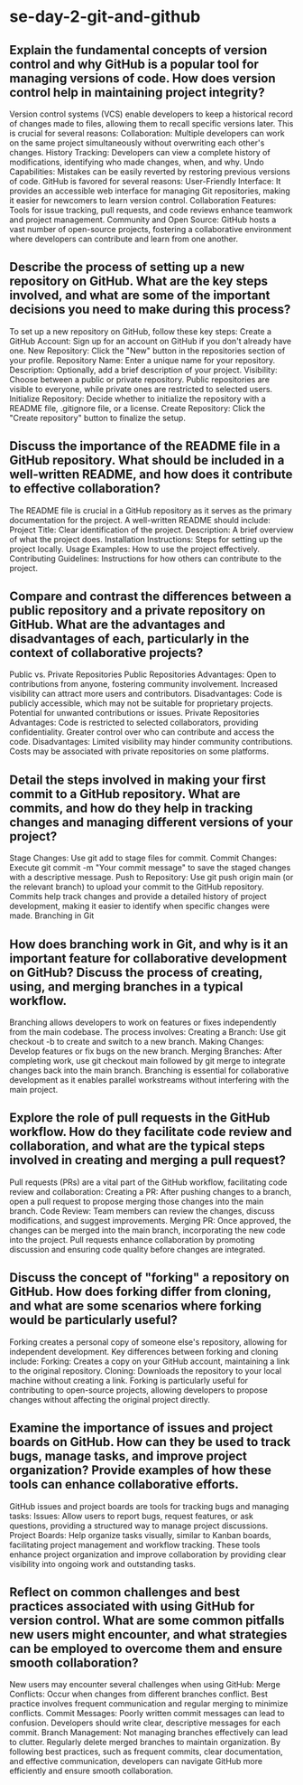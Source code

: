 # se-day-2-git-and-github
## Explain the fundamental concepts of version control and why GitHub is a popular tool for managing versions of code. How does version control help in maintaining project integrity?
Version control systems (VCS) enable developers to keep a historical record of changes made to files, allowing them to recall specific versions later. This is crucial for several reasons:
Collaboration: Multiple developers can work on the same project simultaneously without overwriting each other's changes.
History Tracking: Developers can view a complete history of modifications, identifying who made changes, when, and why.
Undo Capabilities: Mistakes can be easily reverted by restoring previous versions of code.
GitHub is favored for several reasons:
User-Friendly Interface: It provides an accessible web interface for managing Git repositories, making it easier for newcomers to learn version control.
Collaboration Features: Tools for issue tracking, pull requests, and code reviews enhance teamwork and project management.
Community and Open Source: GitHub hosts a vast number of open-source projects, fostering a collaborative environment where developers can contribute and learn from one another.

## Describe the process of setting up a new repository on GitHub. What are the key steps involved, and what are some of the important decisions you need to make during this process?
To set up a new repository on GitHub, follow these key steps:
Create a GitHub Account: Sign up for an account on GitHub if you don't already have one.
New Repository: Click the "New" button in the repositories section of your profile.
Repository Name: Enter a unique name for your repository.
Description: Optionally, add a brief description of your project.
Visibility: Choose between a public or private repository. Public repositories are visible to everyone, while private ones are restricted to selected users.
Initialize Repository: Decide whether to initialize the repository with a README file, .gitignore file, or a license.
Create Repository: Click the "Create repository" button to finalize the setup.

## Discuss the importance of the README file in a GitHub repository. What should be included in a well-written README, and how does it contribute to effective collaboration?
The README file is crucial in a GitHub repository as it serves as the primary documentation for the project. A well-written README should include:
Project Title: Clear identification of the project.
Description: A brief overview of what the project does.
Installation Instructions: Steps for setting up the project locally.
Usage Examples: How to use the project effectively.
Contributing Guidelines: Instructions for how others can contribute to the project.
## Compare and contrast the differences between a public repository and a private repository on GitHub. What are the advantages and disadvantages of each, particularly in the context of collaborative projects?
Public vs. Private Repositories
Public Repositories
Advantages:
Open to contributions from anyone, fostering community involvement.
Increased visibility can attract more users and contributors.
Disadvantages:
Code is publicly accessible, which may not be suitable for proprietary projects.
Potential for unwanted contributions or issues.
Private Repositories
Advantages:
Code is restricted to selected collaborators, providing confidentiality.
Greater control over who can contribute and access the code.
Disadvantages:
Limited visibility may hinder community contributions.
Costs may be associated with private repositories on some platforms.

## Detail the steps involved in making your first commit to a GitHub repository. What are commits, and how do they help in tracking changes and managing different versions of your project?
Stage Changes: Use git add <file> to stage files for commit.
Commit Changes: Execute git commit -m "Your commit message" to save the staged changes with a descriptive message.
Push to Repository: Use git push origin main (or the relevant branch) to upload your commit to the GitHub repository.
Commits help track changes and provide a detailed history of project development, making it easier to identify when specific changes were made.
Branching in Git

## How does branching work in Git, and why is it an important feature for collaborative development on GitHub? Discuss the process of creating, using, and merging branches in a typical workflow.
Branching allows developers to work on features or fixes independently from the main codebase. The process involves:
Creating a Branch: Use git checkout -b <branch-name> to create and switch to a new branch.
Making Changes: Develop features or fix bugs on the new branch.
Merging Branches: After completing work, use git checkout main followed by git merge <branch-name> to integrate changes back into the main branch.
Branching is essential for collaborative development as it enables parallel workstreams without interfering with the main project.
## Explore the role of pull requests in the GitHub workflow. How do they facilitate code review and collaboration, and what are the typical steps involved in creating and merging a pull request?
Pull requests (PRs) are a vital part of the GitHub workflow, facilitating code review and collaboration:
Creating a PR: After pushing changes to a branch, open a pull request to propose merging those changes into the main branch.
Code Review: Team members can review the changes, discuss modifications, and suggest improvements.
Merging PR: Once approved, the changes can be merged into the main branch, incorporating the new code into the project.
Pull requests enhance collaboration by promoting discussion and ensuring code quality before changes are integrated.
## Discuss the concept of "forking" a repository on GitHub. How does forking differ from cloning, and what are some scenarios where forking would be particularly useful?
Forking creates a personal copy of someone else's repository, allowing for independent development. Key differences between forking and cloning include:
Forking: Creates a copy on your GitHub account, maintaining a link to the original repository.
Cloning: Downloads the repository to your local machine without creating a link.
Forking is particularly useful for contributing to open-source projects, allowing developers to propose changes without affecting the original project directly.

## Examine the importance of issues and project boards on GitHub. How can they be used to track bugs, manage tasks, and improve project organization? Provide examples of how these tools can enhance collaborative efforts.
GitHub issues and project boards are tools for tracking bugs and managing tasks:
Issues: Allow users to report bugs, request features, or ask questions, providing a structured way to manage project discussions.
Project Boards: Help organize tasks visually, similar to Kanban boards, facilitating project management and workflow tracking.
These tools enhance project organization and improve collaboration by providing clear visibility into ongoing work and outstanding tasks.

## Reflect on common challenges and best practices associated with using GitHub for version control. What are some common pitfalls new users might encounter, and what strategies can be employed to overcome them and ensure smooth collaboration?
New users may encounter several challenges when using GitHub:
Merge Conflicts: Occur when changes from different branches conflict. Best practice involves frequent communication and regular merging to minimize conflicts.
Commit Messages: Poorly written commit messages can lead to confusion. Developers should write clear, descriptive messages for each commit.
Branch Management: Not managing branches effectively can lead to clutter. Regularly delete merged branches to maintain organization.
By following best practices, such as frequent commits, clear documentation, and effective communication, developers can navigate GitHub more efficiently and ensure smooth collaboration.
